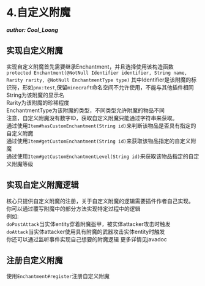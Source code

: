 # 4.自定义附魔  

_**author: Cool_Loong**_  
## 实现自定义附魔
实现自定义附魔首先需要继承Enchantment，并且选择使用该构造函数  
`protected Enchantment(@NotNull Identifier identifier, String name, Rarity rarity, @NotNull EnchantmentType type)`
其中Identifier是该附魔的标识符，形如`pnx:test`,保留`minecraft`命名空间不允许使用，不能与其他插件相同   
String为该附魔的显示名  
Rarity为该附魔的珍稀程度  
EnchantmentType为该附魔的类型，不同类型允许附魔的物品不同  
注意，自定义附魔没有数字ID，获取自定义附魔只能通过字符串来获取。  
通过使用`Item#hasCustomEnchantment(String id)`来判断该物品是否具有指定的自定义附魔  
通过使用`Item#getCustomEnchantment(String id)`来获取该物品指定的自定义附魔  
通过使用`Item#getCustomEnchantmentLevel(String id)`来获取该物品指定的自定义附魔等级  

## 实现自定义附魔逻辑
核心只提供自定义附魔的注册，关于自定义附魔的逻辑需要插件作者自己实现。  
你可以通过覆写附魔中的部分方法实现特定过程中的逻辑  
例如:  
`doPostAttack`当实体entity穿着附魔盔甲，被实体attacker攻击时触发  
`doAttack`当实体attacker使用具有附魔的武器攻击实体entity时触发  
你还可以通过监听事件实现自己想要的附魔逻辑
更多详情见javadoc

## 注册自定义附魔
使用`Enchantment#register`注册自定义附魔